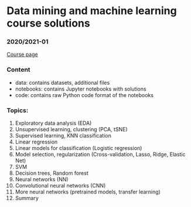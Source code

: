 # Data mining and machine learning course solutions
### 2020/2021-01 <br>

[Course page](https://csabaibio.github.io/physdm/)
<br>

### Content
- data: contains datasets, additional files
- notebooks: contains Jupyter notebooks with solutions
- code: contains raw Python code format of the notebooks

### Topics:
1. Exploratory data analysis (EDA)
2. Unsupervised learning, clustering (PCA, tSNE)
3. Supervised learning, KNN classification
4. Linear regression
5. Linear models for classification (Logistic regression)
6. Model selection, regularization (Cross-validation, Lasso, Ridge, Elastic Net)
7. SVM
8. Decision trees, Random forest
9. Neural networks (NN)
10. Convolutional neural networks (CNN)
11. More neural networks (pretrained models, transfer learning)
12. Summary
